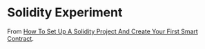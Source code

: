 # Solidity Experiment

From [How To Set Up A Solidity Project And Create Your First Smart Contract].

[How To Set Up A Solidity Project And Create Your First Smart Contract]: https://blog.oliverjumpertz.dev/how-to-set-up-a-solidity-project-and-create-your-first-smart-contract